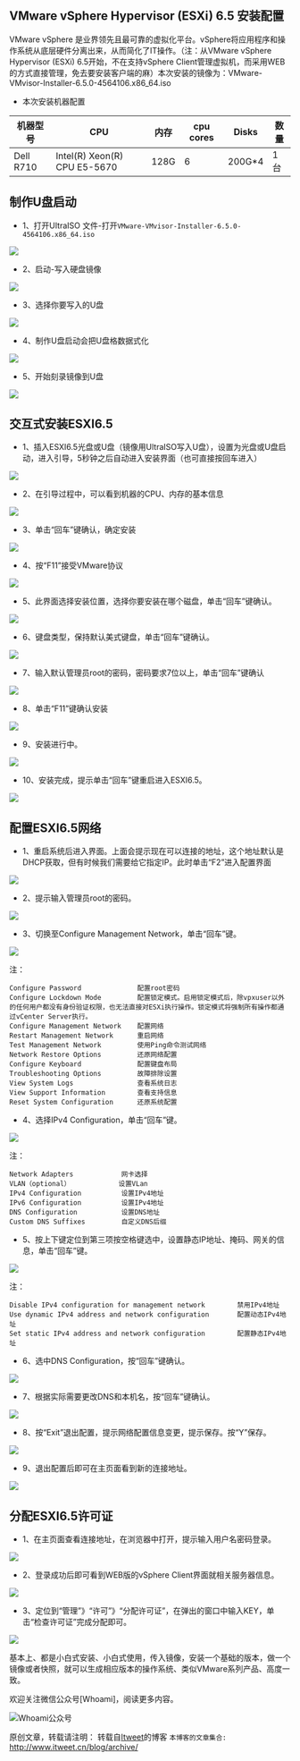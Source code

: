 VMware vSphere Hypervisor (ESXi) 6.5 安装配置
---

VMware vSphere 是业界领先且最可靠的虚拟化平台。vSphere将应用程序和操作系统从底层硬件分离出来，从而简化了IT操作。（注：从VMware vSphere Hypervisor (ESXi) 6.5开始，不在支持vSphere Client管理虚拟机，而采用WEB的方式直接管理，免去要安装客户端的麻）本次安装的镜像为：VMware-VMvisor-Installer-6.5.0-4564106.x86_64.iso

* 本次安装机器配置

| 机器型号 | CPU | 内存 | cpu cores | Disks | 数量 |
| ------ | ------ | ------ | ------ | ------ | ------ |
| Dell R710 | Intel(R) Xeon(R) CPU E5-5670 | 128G | 6 | 200G*4 | 1台|

## 制作U盘启动

- 1、打开UItraISO 文件-打开`VMware-VMvisor-Installer-6.5.0-4564106.x86_64.iso`

![](https://github.com/itweet/labs/raw/master/cloud/img/u-install-setup-1.png)

- 2、启动-写入硬盘镜像

![](https://github.com/itweet/labs/raw/master/cloud/img/u-install-setup-2.png)

- 3、选择你要写入的U盘

![](https://github.com/itweet/labs/raw/master/cloud/img/u-install-setup-3.png)

- 4、制作U盘启动会把U盘格数据式化

![](https://github.com/itweet/labs/raw/master/cloud/img/u-install-setup-4.png)

- 5、开始刻录镜像到U盘

![](https://github.com/itweet/labs/raw/master/cloud/img/u-install-setup-5.png)

## 交互式安装ESXI6.5

- 1、插入ESXI6.5光盘或U盘（镜像用UltraISO写入U盘），设置为光盘或U盘启动，进入引导，5秒钟之后自动进入安装界面（也可直接按回车进入）

![](https://github.com/itweet/labs/raw/master/cloud/img/loading-esxi-install.png)

- 2、在引导过程中，可以看到机器的CPU、内存的基本信息

![](https://github.com/itweet/labs/raw/master/cloud/img/loading-esxi-sucess.png)

- 3、单击“回车”键确认，确定安装

![](https://github.com/itweet/labs/raw/master/cloud/img/install-esxi-1.png)

- 4、按“F11”接受VMware协议

![](https://github.com/itweet/labs/raw/master/cloud/img/install-esxi-2.png)

- 5、此界面选择安装位置，选择你要安装在哪个磁盘，单击“回车”键确认。

![](https://github.com/itweet/labs/raw/master/cloud/img/install-esxi-3.png)

- 6、键盘类型，保持默认美式键盘，单击“回车”键确认。

![](https://github.com/itweet/labs/raw/master/cloud/img/install-esxi-4.png)

- 7、输入默认管理员root的密码，密码要求7位以上，单击“回车”键确认

![](https://github.com/itweet/labs/raw/master/cloud/img/install-esxi-5.png)

- 8、单击“F11”键确认安装

![](https://github.com/itweet/labs/raw/master/cloud/img/install-esxi-6.png)

- 9、安装进行中。

![](https://github.com/itweet/labs/raw/master/cloud/img/install-esxi-7.png)

- 10、安装完成，提示单击“回车”键重启进入ESXI6.5。

![](https://github.com/itweet/labs/raw/master/cloud/img/install-esxi-8.png)

## 配置ESXI6.5网络

- 1、重启系统后进入界面。上面会提示现在可以连接的地址，这个地址默认是DHCP获取，但有时候我们需要给它指定IP。此时单击“F2”进入配置界面

![](https://github.com/itweet/labs/raw/master/cloud/img/network-esxi-1.png)

- 2、提示输入管理员root的密码。

![](https://github.com/itweet/labs/raw/master/cloud/img/network-esxi-2.png)

- 3、切换至Configure Management Network，单击“回车”键。

![](https://github.com/itweet/labs/raw/master/cloud/img/network-esxi-3.png)

注：

```
Configure Password              配置root密码
Configure Lockdown Mode         配置锁定模式。启用锁定模式后，除vpxuser以外的任何用户都没有身份验证权限，也无法直接对ESXi执行操作。锁定模式将强制所有操作都通过vCenter Server执行。
Configure Management Network    配置网络
Restart Management Network      重启网络
Test Management Network         使用Ping命令测试网络
Network Restore Options         还原网络配置
Configure Keyboard              配置键盘布局
Troubleshooting Options         故障排除设置
View System Logs                查看系统日志
View Support Information        查看支持信息
Reset System Configuration      还原系统配置
```

- 4、选择IPv4 Configuration，单击“回车”键。

![](https://github.com/itweet/labs/raw/master/cloud/img/network-esxi-4.png)

注：

```
Network Adapters            网卡选择
VLAN（optional）            设置VLan
IPv4 Configuration          设置IPv4地址
IPv6 Configuration          设置IPv4地址
DNS Configuration           设置DNS地址
Custom DNS Suffixes         自定义DNS后缀
```

- 5、按上下键定位到第三项按空格键选中，设置静态IP地址、掩码、网关的信息，单击“回车”键。

![](https://github.com/itweet/labs/raw/master/cloud/img/network-esxi-5.png)

注：

```
Disable IPv4 configuration for management network        禁用IPv4地址
Use dynamic IPv4 address and network configuration       配置动态IPv4地址
Set static IPv4 address and network configuration        配置静态IPv4地址
```

- 6、选中DNS Configuration，按“回车”键确认。

![](https://github.com/itweet/labs/raw/master/cloud/img/network-esxi-6.png)

- 7、根据实际需要更改DNS和本机名，按“回车”键确认。

![](https://github.com/itweet/labs/raw/master/cloud/img/network-esxi-7.png)

- 8、按“Exit”退出配置，提示网络配置信息变更，提示保存。按“Y”保存。

![](https://github.com/itweet/labs/raw/master/cloud/img/network-esxi-8.png)

- 9、退出配置后即可在主页面看到新的连接地址。

![](https://github.com/itweet/labs/raw/master/cloud/img/network-esxi-9.png)

## 分配ESXI6.5许可证

- 1、在主页面查看连接地址，在浏览器中打开，提示输入用户名密码登录。

![](https://github.com/itweet/labs/raw/master/cloud/img/end-1.png)

- 2、登录成功后即可看到WEB版的vSphere Client界面就相关服务器信息。

![](https://github.com/itweet/labs/raw/master/cloud/img/end-2.png)

- 3、定位到“管理”》“许可”》“分配许可证”，在弹出的窗口中输入KEY，单击“检查许可证”完成分配即可。

![](https://github.com/itweet/labs/raw/master/cloud/img/end-3.png)

基本上、都是小白式安装、小白式使用，传入镜像，安装一个基础的版本，做一个镜像或者快照，就可以生成相应版本的操作系统、类似VMware系列产品、高度一致。

欢迎关注微信公众号[Whoami]，阅读更多内容。

![Whoami公众号](https://github.com/itweet/labs/raw/master/common/img/weixin_public.gif)

原创文章，转载请注明： 转载自[Itweet](http://www.itweet.cn)的博客
`本博客的文章集合:` http://www.itweet.cn/blog/archive/












